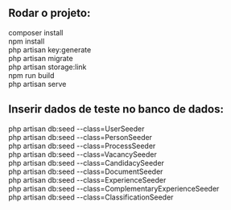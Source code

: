 ## Rodar o projeto:
composer install<br>
npm install<br>
php artisan key:generate<br>
php artisan migrate <br>
php artisan storage:link<br>
npm run build<br>
php artisan serve<br>


## Inserir dados de teste no banco de dados:
php artisan db:seed --class=UserSeeder<br>
php artisan db:seed --class=PersonSeeder<br>
php artisan db:seed --class=ProcessSeeder<br>
php artisan db:seed --class=VacancySeeder<br>
php artisan db:seed --class=CandidacySeeder<br>
php artisan db:seed --class=DocumentSeeder<br>
php artisan db:seed --class=ExperienceSeeder<br>
php artisan db:seed --class=ComplementaryExperienceSeeder<br>
php artisan db:seed --class=ClassificationSeeder<br>
